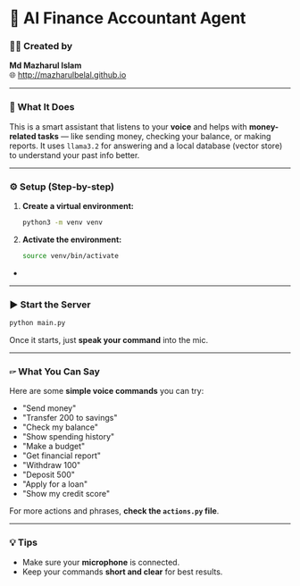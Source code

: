 # 💼 AI Finance Accountant Agent

### 🧑‍💻 Created by
**Md Mazharul Islam**  
🌐 http://mazharulbelal.github.io

---
### 🧠 What It Does
This is a smart assistant that listens to your **voice** and helps with **money-related tasks** — like sending money, checking your balance, or making reports. It uses `llama3.2` for answering and a local database (vector store) to understand your past info better.

---

### ⚙️ Setup (Step-by-step)

1. **Create a virtual environment:**
   ```bash
   python3 -m venv venv
   ```

2. **Activate the environment:**
   ```bash
   source venv/bin/activate
   ```
-

---

### ▶️ Start the Server

```bash
python main.py
```
Once it starts, just **speak your command** into the mic.

---

### 🖙️ What You Can Say
Here are some **simple voice commands** you can try:

- "Send money"
- "Transfer 200 to savings"
- "Check my balance"
- "Show spending history"
- "Make a budget"
- "Get financial report"
- "Withdraw 100"
- "Deposit 500"
- "Apply for a loan"
- "Show my credit score"

For more actions and phrases, **check the `actions.py` file**.

---
### 💡 Tips
- Make sure your **microphone** is connected.
- Keep your commands **short and clear** for best results.


